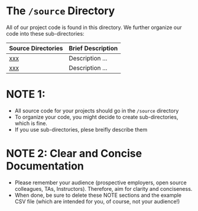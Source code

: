 # The `/source` Directory

All of our project code is found in this directory.  We further organize our code into 
these sub-directories: 

|Source Directories | Brief Description|
|---------------| -----------------|
|[xxx](./xxx) | Description ... 
|[xxx](./xxx) | Description ... 



# NOTE 1: 
* All source code for your projects should go in the `/source` directory
* To organize your code, you might decide to create sub-directories, which is fine.
* If you use sub-directories, plese breifly describe them

# NOTE 2:  Clear and Concise Documentation
* Please remember your audience (prospective employers, open source colleagues, TAs, Instructors). Therefore, 
aim for clarity and conciseness.
* When done, be sure to delete these NOTE sections and the example CSV file (which are intended for you, of course, not your audience!)
